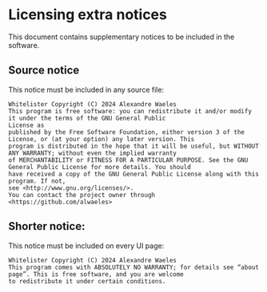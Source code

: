 # Licensing extra notices

This document contains supplementary notices to be included in the software.

## Source notice

This notice must be included in any source file:

```
Whitelister Copyright (C) 2024 Alexandre Waeles  
This program is free software: you can redistribute it and/or modify it under the terms of the GNU General Public
License as
published by the Free Software Foundation, either version 3 of the License, or (at your option) any later version. This
program is distributed in the hope that it will be useful, but WITHOUT ANY WARRANTY; without even the implied warranty
of MERCHANTABILITY or FITNESS FOR A PARTICULAR PURPOSE. See the GNU General Public License for more details. You should
have received a copy of the GNU General Public License along with this program. If not,
see <http://www.gnu.org/licenses/>.  
You can contact the project owner through <https://github.com/alwaeles>
```

## Shorter notice:

This notice must be included on every UI page:

```
Whitelister Copyright (C) 2024 Alexandre Waeles
This program comes with ABSOLUTELY NO WARRANTY; for details see “about page”. This is free software, and you are welcome
to redistribute it under certain conditions.
```
